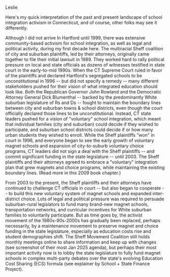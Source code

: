 Leslie

Here's my quick interpretation of the past and present landscape of school integration activism in Connecticut, and of course, other folks may see it differently.

Although I did not arrive In Hartford until 1999, there was extensive community-based activism for school integration, as well as legal and political activity, during my first decade here. The multiracial Sheff coalition of city and suburban plaintiffs, led by their attorneys, originally came together to file their initial lawsuit in 1989. They worked hard to rally political pressure on local and state officials as dozens of witnesses testified in state court in the early-to-mid 1990s. When the CT Supreme Court ruled in favor of the plaintiffs and declared Hartford's segregated schools to be unconstitutional in 1996 -- but did not specify a remedy -- many different stakeholders pushed for their vision of what integrated education should look like. Both the Republican Governor John Rowland and the Democratic Attorney General Dick Blumenthal -- backed by the predominantly White suburban legislature of Rs and Ds -- fought to maintain the boundary lines between city and suburban towns & school districts, even though the court officially declared those lines to be unconstitutional. Instead, CT state leaders pushed for a vision of "voluntary" school integration, which meant that individual families (city and suburban) could decide if they wished to participate, and suburban school districts could decide if or how many urban students they wished to enroll. While the Sheff plaintiffs "won" in court in 1996, and everyone began to see the early growth of voluntary magnet schools and expansion of city-to-suburb voluntary choice programs, CT leaders did not sign a deal with the Sheff plaintiffs -- and commit significant funding in the state legislature -- until 2003. The Sheff plaintiffs and their attorneys agreed to embrace a "voluntary" integration plan that grew magnets and choice programs, while maintaining the existing boundary lines. (Read more in this 2009 book chapter.)

From 2003 to the present, the Sheff plaintiffs and their attorneys have continued to challenge CT officials in court -- but also began to cooperate -- to build this new voluntary system of magnet schools and expanded inter-district choice. Lots of legal and political pressure was required to persuade suburban-rural legislators to fund many brand-new magnet schools, transportation networks, and curricular incentives for White suburban families to voluntarily participate. But as time goes by, the activist movement of the 1980s-90s-2000s has gradually been replaced, perhaps necessarily, by a maintenance movement to preserve magnet and choice funding in the state legislature, especially as education costs rise and student demographies shift. The Sheff Movement Coalition still holds monthly meetings online to share information and keep up with changes (see screenshot of their most Jan 2025 agenda), but perhaps their most important activity now is to lobby the state legislature to fully fund magnet schools in complex multi-party debates over the state's evolving Education Cost Sharing (ECS) formula (see explainer by School + State Finance Project).
